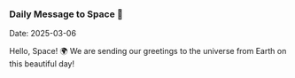 ### Daily Message to Space 🌌
Date: 2025-03-06

Hello, Space! 🌍 We are sending our greetings to the universe from Earth on this beautiful day!
